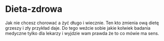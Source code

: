 # Dieta-zdrowa
Jak nie chcesz chorować a żyć długo i wiecznie. Ten kto zmienia ową dietę grzeszy i zły przykład daje. 
Do tego weźcie sobie jakie kolwiek badania medyczne tylko dla lekarzy i wyjdzie wam prawda że to co mówie ma sens. 
